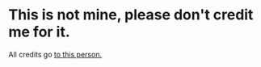 # This is not mine, please don't credit me for it.
All credits go [to this person.](https://userMacieG.github.io/betterdiscord/discord-tv/)
